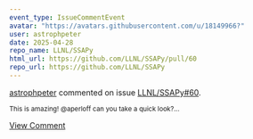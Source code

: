 ```yaml
---
event_type: IssueCommentEvent
avatar: "https://avatars.githubusercontent.com/u/18149966?"
user: astrophpeter
date: 2025-04-28
repo_name: LLNL/SSAPy
html_url: https://github.com/LLNL/SSAPy/pull/60
repo_url: https://github.com/LLNL/SSAPy
---
```


<a href='https://github.com/astrophpeter' target='_blank'>astrophpeter</a> commented on issue <a href='https://github.com/LLNL/SSAPy/pull/60' target='_blank'>LLNL/SSAPy#60</a>.

<small>This is amazing! @aperloff can you take a quick look?...</small>

<a href='https://github.com/LLNL/SSAPy/pull/60' target='_blank'>View Comment</a>